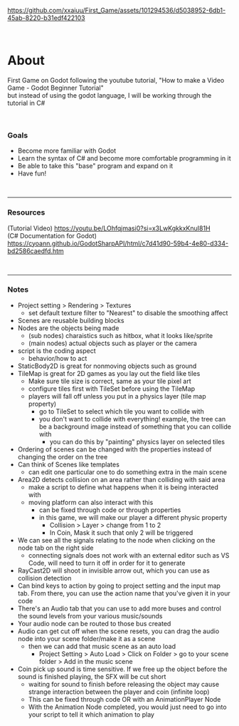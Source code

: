 
https://github.com/xxaiuu/First_Game/assets/101294536/d5038952-6db1-45ab-8220-b31edf422103

<br>

# About
First Game on Godot following the youtube tutorial, "How to make a Video Game - Godot Beginner Tutorial" <br>
but instead of using the godot language, I will be working through the tutorial in C#

<br>

### Goals
- Become more familiar with Godot
- Learn the syntax of C# and become more comfortable programming in it
- Be able to take this "base" program and expand on it
- Have fun!

<br>

-----

### Resources

(Tutorial Video)
https://youtu.be/LOhfqjmasi0?si=x3LwKgkkxKnuI81H <br>
(C# Documentation for Godot)
https://cyoann.github.io/GodotSharpAPI/html/c7d41d90-59b4-4e80-d334-bd2586caedfd.htm

<br>

-----

### Notes

- Project setting > Rendering > Textures 
  - set default texture filter to "Nearest" to disable the smoothing affect
- Scenes are reusable building blocks
- Nodes are the objects being made
  - (sub nodes) charaistics such as hitbox, what it looks like/sprite
  - (main nodes) actual objects such as player or the camera
- script is the coding aspect
  - behavior/how to act
- StaticBody2D is great for nonmoving objects such as ground
- TileMap is great for 2D games as you lay out the field like tiles
  - Make sure tile size is correct, same as your tile pixel art
  - configure tiles first with TileSet before using the TileMap
  - players will fall off unless you put in a physics layer (tile map property)
    - go to TileSet to select which tile you want to collide with
    - you don't want to collide with everything! example, the tree can be a background image instead of something that you can collide with
      - you can do this by "painting" physics layer on selected tiles
- Ordering of scenes can be changed with the properties instead of changing the order on the tree
- Can think of Scenes like templates
  - can edit one particular one to do something extra in the main scene
- Area2D detects collision on an area rather than colliding with said area
  - make a script to define what happens when it is being interacted with
  - moving platform can also interact with this
    - can be fixed through code or through properties
    - in this game, we will make our player a different physic property
      - Collision > Layer > change from 1 to 2
      - In Coin, Mask it such that only 2 will be triggered
- We can see all the signals relating to the node when clicking on the node tab on the right side
  - connecting signals does not work with an external editor such as VS Code, will need to turn it off in order for it to generate
- RayCast2D will shoot in invisible arrow out, which you can use as collision detection
- Can bind keys to action by going to project setting and the input map tab. From there, you can use the action name that you've given it in your code
- There's an Audio tab that you can use to add more buses and control the sound levels from your various music/sounds
- Your audio node can be routed to those bus created
- Audio can get cut off when the scene resets, you can drag the audio node into your scene folder/make it as a scene
  - then we can add that music scene as an auto load 
    - Project Setting > Auto Load > Click on Folder > go to your scene folder > Add in the music scene
- Coin pick up sound is time sensitive. If we free up the object before the sound is finished playing, the SFX will be cut short
  - waiting for sound to finish before releasing the object may cause strange interaction between the player and coin (infinite loop)
  - This can be fixed through code OR with an AnimationPlayer Node
  - With the Animation Node completed, you would just need to go into your script to tell it which animation to play
